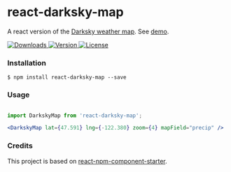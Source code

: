 # react-darksky-map

A react version of the [Darksky weather map](https://maps.darksky.net/). See [demo]().


<p align="left">
  <a href="https://npmjs.org/package/react-darksky-map">
    <img src="http://img.shields.io/npm/dt/react-darksky-map.svg?style=flat-square" alt="Downloads">
  </a>
  <a href="https://npmjs.org/package/react-darksky-map">
    <img src="http://img.shields.io/npm/v/react-darksky-map.svg?style=flat-square" alt="Version">
  </a>
  <a href="https://npmjs.com/package/react-darksky-map">
    <img src="https://img.shields.io/github/license/stebogit/react-darksky-map.svg" alt="License"></a>
  </a>
</p>

### Installation

    $ npm install react-darksky-map --save
  

### Usage

```jsx harmony

import DarkskyMap from 'react-darksky-map';

<DarkskyMap lat={47.591} lng={-122.380} zoom={4} mapField="precip" />

```

### Credits

This project is based on [react-npm-component-starter](https://github.com/markusenglund/react-npm-component-starter).